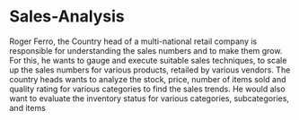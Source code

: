 # Sales-Analysis
Roger Ferro, the Country head of a multi-national retail company is
responsible for understanding the sales numbers and to make them
grow. For this, he wants to gauge and execute suitable sales techniques,
to scale up the sales numbers for various products, retailed by various
vendors.
The country heads wants to analyze the stock, price, number of items
sold and quality rating for various categories to find the sales trends. He
would also want to evaluate the inventory status for various categories,
subcategories, and items
